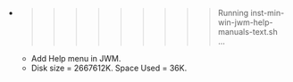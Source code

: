 * >>>>>>>>> Running inst-min-win-jwm-help-manuals-text.sh ...
  * Add Help menu in JWM.
  * Disk size = 2667612K. Space Used = 36K.
